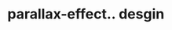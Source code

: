 # parallax-effect.. desgin                                                                                                                                                                                                                                                                                                                                                                                                                                                                      
